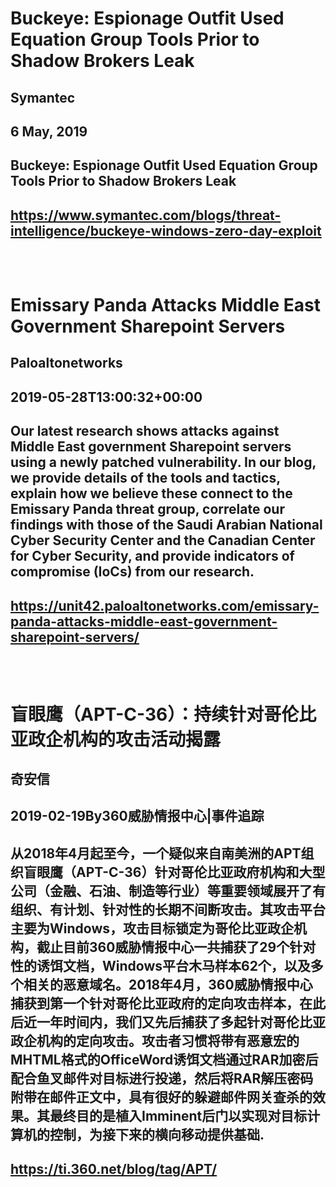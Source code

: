 # Buckeye: Espionage Outfit Used Equation Group Tools Prior to Shadow Brokers Leak
## Symantec
## 6 May, 2019
## Buckeye: Espionage Outfit Used Equation Group Tools Prior to Shadow Brokers Leak
## https://www.symantec.com/blogs/threat-intelligence/buckeye-windows-zero-day-exploit<br><br><br>
# Emissary Panda Attacks Middle East Government Sharepoint Servers
## Paloaltonetworks
## 2019-05-28T13:00:32+00:00
## Our latest research shows attacks against Middle East government Sharepoint servers using a newly patched vulnerability. In our blog, we provide details of the tools and tactics, explain how we believe these connect to the Emissary Panda threat group, correlate our findings with those of the Saudi Arabian National Cyber Security Center and the Canadian Center for Cyber Security, and provide indicators of compromise (IoCs) from our research.
## https://unit42.paloaltonetworks.com/emissary-panda-attacks-middle-east-government-sharepoint-servers/<br><br><br>
# 盲眼鹰（APT-C-36）：持续针对哥伦比亚政企机构的攻击活动揭露
## 奇安信
## 2019-02-19By360威胁情报中心|事件追踪
## 从2018年4月起至今，一个疑似来自南美洲的APT组织盲眼鹰（APT-C-36）针对哥伦比亚政府机构和大型公司（金融、石油、制造等行业）等重要领域展开了有组织、有计划、针对性的长期不间断攻击。其攻击平台主要为Windows，攻击目标锁定为哥伦比亚政企机构，截止目前360威胁情报中心一共捕获了29个针对性的诱饵文档，Windows平台木马样本62个，以及多个相关的恶意域名。2018年4月，360威胁情报中心捕获到第一个针对哥伦比亚政府的定向攻击样本，在此后近一年时间内，我们又先后捕获了多起针对哥伦比亚政企机构的定向攻击。攻击者习惯将带有恶意宏的MHTML格式的OfficeWord诱饵文档通过RAR加密后配合鱼叉邮件对目标进行投递，然后将RAR解压密码附带在邮件正文中，具有很好的躲避邮件网关查杀的效果。其最终目的是植入Imminent后门以实现对目标计算机的控制，为接下来的横向移动提供基础.
## https://ti.360.net/blog/tag/APT/<br><br><br>
